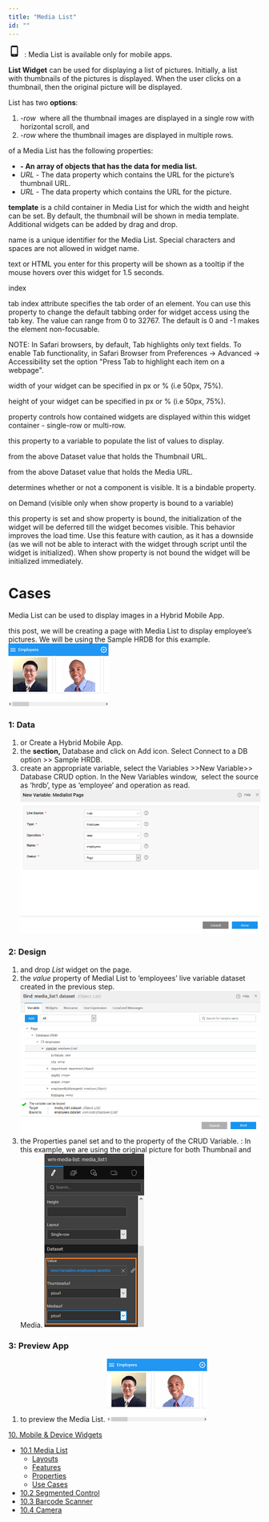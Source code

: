 ```yaml
---
title: "Media List"
id: ""
---
```


![](../assets/phone.png)  : Media List is available only for mobile apps.

**List Widget** can be used for displaying a list of pictures. Initially, a list with thumbnails of the pictures is displayed. When the user clicks on a thumbnail, then the original picture will be displayed.

List has two **options**:

1. _\-row_  where all the thumbnail images are displayed in a single row with horizontal scroll, and
2. _\-row_ where the thumbnail images are displayed in multiple rows.

of a Media List has the following properties:

- **\- An array of objects that has the data for media list.**
- _URL_ - The data property which contains the URL for the picture’s thumbnail URL.
- _URL_ - The data property which contains the URL for the picture.

**template** is a child container in Media List for which the width and height can be set. By default, the thumbnail will be shown in media template. Additional widgets can be added by drag and drop.

name is a unique identifier for the Media List. Special characters and spaces are not allowed in widget name.

text or HTML you enter for this property will be shown as a tooltip if the mouse hovers over this widget for 1.5 seconds.

index

tab index attribute specifies the tab order of an element. You can use this property to change the default tabbing order for widget access using the tab key. The value can range from 0 to 32767. The default is 0 and -1 makes the element non-focusable.

NOTE: In Safari browsers, by default, Tab highlights only text fields. To enable Tab functionality, in Safari Browser from Preferences -> Advanced -> Accessibility set the option "Press Tab to highlight each item on a webpage".

width of your widget can be specified in px or % (i.e 50px, 75%).

height of your widget can be specified in px or % (i.e 50px, 75%).

property controls how contained widgets are displayed within this widget container - single-row or multi-row.

this property to a variable to populate the list of values to display.

from the above Dataset value that holds the Thumbnail URL.

from the above Dataset value that holds the Media URL.

determines whether or not a component is visible. It is a bindable property.

on Demand (visible only when show property is bound to a variable)

this property is set and show property is bound, the initialization of the widget will be deferred till the widget becomes visible. This behavior improves the load time. Use this feature with caution, as it has a downside (as we will not be able to interact with the widget through script until the widget is initialized). When show property is not bound the widget will be initialized immediately.

# Cases

Media List can be used to display images in a Hybrid Mobile App.

this post, we will be creating a page with Media List to display employee’s pictures. We will be using the Sample HRDB for this example. [![](../assets/medialist_run.png)](../assets/medialist_run.png)

### 1: Data

1. or Create a Hybrid Mobile App.
2. the **section,** Database and click on Add icon. Select Connect to a DB option >> Sample HRDB.
3. create an appropriate variable, select the Variables >>New Variable>> Database CRUD option. In the New Variables window,  select the source as ‘hrdb’, type as ‘employee’ and operation as read. [![](../assets/medialist_lv.png)](../assets/medialist_lv.png)

### 2: Design

1. and drop _List_ widget on the page.
2. the _value_ property of Medial List to ‘employees’ live variable dataset created in the previous step. [![](../assets/medialist_bind.png)](../assets/medialist_bind.png)
3. the Properties panel set and to the property of the CRUD Variable. : In this example, we are using the original picture for both Thumbnail and Media. [![](../assets/medialist_props.png)](../assets/medialist_props.png)

### 3: Preview App

1. to preview the Media List. [![](../assets/medialist_run.png)](../assets/medialist_run.png)

[10\. Mobile & Device Widgets](/learn/app-development/widgets/widget-library/#mobile)

- [10.1 Media List](/learn/app-development/widgets/mobile-widgets/media-list/)
    - [Layouts](#layouts)
    - [Features](#features)
    - [Properties](#properties)
    - [Use Cases](#use-cases)
- [10.2 Segmented Control](/learn/app-development/widgets/mobile-widgets/segmented-control/)
- [10.3 Barcode Scanner](/learn/app-development/widgets/mobile-widgets/barcode-scanner/)
- [10.4 Camera](/learn/app-development/widgets/mobile-widgets/camera/)
